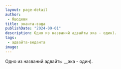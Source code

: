 ```yaml
---
layout: page-detail
author:
 - Яшодеви
title: эканта-вада
publishDate: "2024-09-01"
description: Одно из названий адвайты эка - один).
tags:
 - адвайта-веданта
image: 
---
```


Одно из названий адвайты __эка - один).

